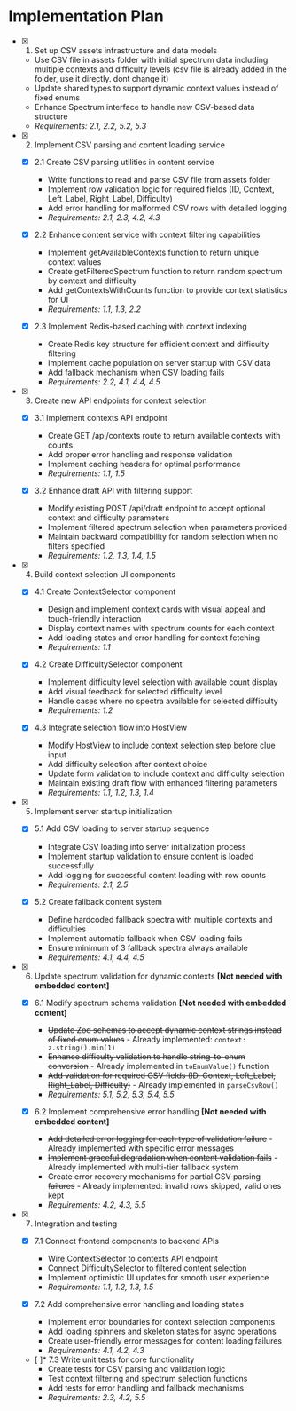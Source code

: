 # Implementation Plan

- [x] 1. Set up CSV assets infrastructure and data models

  - Use CSV file in assets folder with initial spectrum data including multiple contexts and difficulty levels (csv file is already added in the folder, use it directly. dont change it)
  - Update shared types to support dynamic context values instead of fixed enums
  - Enhance Spectrum interface to handle new CSV-based data structure
  - _Requirements: 2.1, 2.2, 5.2, 5.3_

- [x] 2. Implement CSV parsing and content loading service

  - [x] 2.1 Create CSV parsing utilities in content service

    - Write functions to read and parse CSV file from assets folder
    - Implement row validation logic for required fields (ID, Context, Left_Label, Right_Label, Difficulty)
    - Add error handling for malformed CSV rows with detailed logging
    - _Requirements: 2.1, 2.3, 4.2, 4.3_

  - [x] 2.2 Enhance content service with context filtering capabilities

    - Implement getAvailableContexts function to return unique context values
    - Create getFilteredSpectrum function to return random spectrum by context and difficulty
    - Add getContextsWithCounts function to provide context statistics for UI
    - _Requirements: 1.1, 1.3, 2.2_

  - [x] 2.3 Implement Redis-based caching with context indexing
    - Create Redis key structure for efficient context and difficulty filtering
    - Implement cache population on server startup with CSV data
    - Add fallback mechanism when CSV loading fails
    - _Requirements: 2.2, 4.1, 4.4, 4.5_

- [x] 3. Create new API endpoints for context selection

  - [x] 3.1 Implement contexts API endpoint

    - Create GET /api/contexts route to return available contexts with counts
    - Add proper error handling and response validation
    - Implement caching headers for optimal performance
    - _Requirements: 1.1, 1.5_

  - [x] 3.2 Enhance draft API with filtering support
    - Modify existing POST /api/draft endpoint to accept optional context and difficulty parameters
    - Implement filtered spectrum selection when parameters provided
    - Maintain backward compatibility for random selection when no filters specified
    - _Requirements: 1.2, 1.3, 1.4, 1.5_

- [x] 4. Build context selection UI components

  - [x] 4.1 Create ContextSelector component

    - Design and implement context cards with visual appeal and touch-friendly interaction
    - Display context names with spectrum counts for each context
    - Add loading states and error handling for context fetching
    - _Requirements: 1.1_

  - [x] 4.2 Create DifficultySelector component

    - Implement difficulty level selection with available count display
    - Add visual feedback for selected difficulty level
    - Handle cases where no spectra available for selected difficulty
    - _Requirements: 1.2_

  - [x] 4.3 Integrate selection flow into HostView
    - Modify HostView to include context selection step before clue input
    - Add difficulty selection after context choice
    - Update form validation to include context and difficulty selection
    - Maintain existing draft flow with enhanced filtering parameters
    - _Requirements: 1.1, 1.2, 1.3, 1.4_

- [x] 5. Implement server startup initialization

  - [x] 5.1 Add CSV loading to server startup sequence

    - Integrate CSV loading into server initialization process
    - Implement startup validation to ensure content is loaded successfully
    - Add logging for successful content loading with row counts
    - _Requirements: 2.1, 2.5_

  - [x] 5.2 Create fallback content system
    - Define hardcoded fallback spectra with multiple contexts and difficulties
    - Implement automatic fallback when CSV loading fails
    - Ensure minimum of 3 fallback spectra always available
    - _Requirements: 4.1, 4.4, 4.5_

- [x] 6. Update spectrum validation for dynamic contexts **[Not needed with embedded content]**

  - [x] 6.1 Modify spectrum schema validation **[Not needed with embedded content]**

    - ~~Update Zod schemas to accept dynamic context strings instead of fixed enum values~~ - Already implemented: `context: z.string().min(1)`
    - ~~Enhance difficulty validation to handle string-to-enum conversion~~ - Already implemented in `toEnumValue()` function
    - ~~Add validation for required CSV fields (ID, Context, Left_Label, Right_Label, Difficulty)~~ - Already implemented in `parseCsvRow()`
    - _Requirements: 5.1, 5.2, 5.3, 5.4, 5.5_

  - [x] 6.2 Implement comprehensive error handling **[Not needed with embedded content]**
    - ~~Add detailed error logging for each type of validation failure~~ - Already implemented with specific error messages
    - ~~Implement graceful degradation when content validation fails~~ - Already implemented with multi-tier fallback system
    - ~~Create error recovery mechanisms for partial CSV parsing failures~~ - Already implemented: invalid rows skipped, valid ones kept
    - _Requirements: 4.2, 4.3, 5.5_

- [x] 7. Integration and testing

  - [x] 7.1 Connect frontend components to backend APIs

    - Wire ContextSelector to contexts API endpoint
    - Connect DifficultySelector to filtered content selection
    - Implement optimistic UI updates for smooth user experience
    - _Requirements: 1.1, 1.2, 1.3, 1.5_

  - [x] 7.2 Add comprehensive error handling and loading states

    - Implement error boundaries for context selection components
    - Add loading spinners and skeleton states for async operations
    - Create user-friendly error messages for content loading failures
    - _Requirements: 4.1, 4.2, 4.3_

  - [ ]\* 7.3 Write unit tests for core functionality
    - Create tests for CSV parsing and validation logic
    - Test context filtering and spectrum selection functions
    - Add tests for error handling and fallback mechanisms
    - _Requirements: 2.3, 4.2, 5.5_
